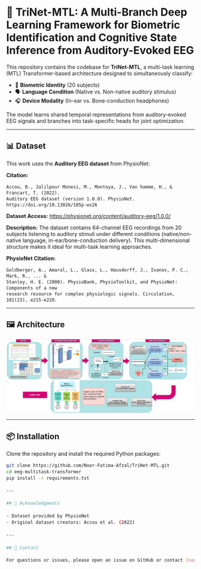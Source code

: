 # 🧠 TriNet-MTL: A Multi-Branch Deep Learning Framework for Biometric Identification and Cognitive State Inference from Auditory-Evoked EEG

This repository contains the codebase for **TriNet-MTL**, a multi-task learning (MTL) Transformer-based architecture designed to simultaneously classify:

- 👤 **Biometric Identity** (20 subjects)
- 🗣️ **Language Condition** (Native vs. Non-native auditory stimulus)
- 🎧 **Device Modality** (In-ear vs. Bone-conduction headphones)

The model learns shared temporal representations from auditory-evoked EEG signals and branches into task-specific heads for joint optimization.

---

## 📊 Dataset

This work uses the **Auditory EEG dataset** from PhysioNet:

**Citation:**
```
Accou, B., Jalilpour Monesi, M., Montoya, J., Van hamme, H., & Francart, T. (2022). 
Auditory EEG dataset (version 1.0.0). PhysioNet. 
https://doi.org/10.13026/105p-ws26
```

**Dataset Access:** https://physionet.org/content/auditory-eeg/1.0.0/

**Description:** The dataset contains 64-channel EEG recordings from 20 subjects listening to auditory stimuli under different conditions (native/non-native language, in-ear/bone-conduction delivery). This multi-dimensional structure makes it ideal for multi-task learning approaches.

**PhysioNet Citation:**
```
Goldberger, A., Amaral, L., Glass, L., Hausdorff, J., Ivanov, P. C., Mark, R., ... & 
Stanley, H. E. (2000). PhysioBank, PhysioToolkit, and PhysioNet: Components of a new 
research resource for complex physiologic signals. Circulation, 101(23), e215-e220.
```

---


## 🖼️ Architecture

<p align="center">
  <img src="auditory.jpeg" alt="TriNet-MTL Architecture" width="700"/>
</p>

---

## 📦 Installation

Clone the repository and install the required Python packages:

```bash
git clone https://github.com/Noor-Fatima-Afzal/TriNet-MTL.git
cd eeg-multitask-transformer
pip install -r requirements.txt

---

## 🙏 Acknowledgments

- Dataset provided by PhysioNet
- Original dataset creators: Accou et al. (2022)

---

## 📧 Contact

For questions or issues, please open an issue on GitHub or contact [noorfatimaafzalbutt@gmail.com]
